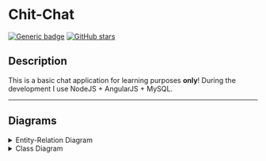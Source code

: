 # Chit-Chat

[![Generic badge](https://img.shields.io/badge/Author-Yndiliädrin-<COLOR>.svg)](https://shields.io/) [![GitHub stars](https://img.shields.io/github/stars/Yndiliadrin/Chat.svg?style=social&label=Star&maxAge=2592000)](https://GitHub.com/Yndiliadrin/Chat/stargazers/)

<!-- (Itt fentebb majd a 'Chat'-et ki kell cserélni 'Chit-Chatre') -->

## Description
This is a basic chat application for learning purposes **only**! During the development I use NodeJS + AngularJS + MySQL.

---

## Diagrams

<details><summary>Entity-Relation Diagram</summary>
<p>
itt lesz majd egy kép, asszem
</p>
</details>

<details><summary>Class Diagram</summary>
<p>
itt lesz majd egy kép, asszem
</p>
</details>